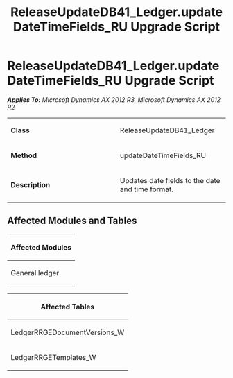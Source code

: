﻿---
title: ReleaseUpdateDB41_Ledger.updateDateTimeFields_RU Upgrade Script
TOCTitle: ReleaseUpdateDB41_Ledger.updateDateTimeFields_RU Upgrade Script
ms:assetid: 9e57c7cb-9fa1-9b23-4181-f852b64a3dda
ms:mtpsurl: https://msdn.microsoft.com/en-us/library/JJ736643(v=AX.60)
ms:contentKeyID: 49710085
ms.date: 05/18/2015
mtps_version: v=AX.60
---

# ReleaseUpdateDB41\_Ledger.updateDateTimeFields\_RU Upgrade Script 


_**Applies To:** Microsoft Dynamics AX 2012 R3, Microsoft Dynamics AX 2012 R2_

<table>
<colgroup>
<col style="width: 50%" />
<col style="width: 50%" />
</colgroup>
<tbody>
<tr class="odd">
<td><p><strong>Class</strong></p></td>
<td><p>ReleaseUpdateDB41_Ledger</p></td>
</tr>
<tr class="even">
<td><p><strong>Method</strong></p></td>
<td><p>updateDateTimeFields_RU</p></td>
</tr>
<tr class="odd">
<td><p><strong>Description</strong></p></td>
<td><p>Updates date fields to the date and time format.</p></td>
</tr>
</tbody>
</table>


## Affected Modules and Tables

<table>
<colgroup>
<col style="width: 100%" />
</colgroup>
<thead>
<tr class="header">
<th><p>Affected Modules</p></th>
</tr>
</thead>
<tbody>
<tr class="odd">
<td><p>General ledger</p></td>
</tr>
</tbody>
</table>


<table>
<colgroup>
<col style="width: 100%" />
</colgroup>
<thead>
<tr class="header">
<th><p>Affected Tables</p></th>
</tr>
</thead>
<tbody>
<tr class="odd">
<td><p>LedgerRRGEDocumentVersions_W</p></td>
</tr>
<tr class="even">
<td><p>LedgerRRGETemplates_W</p></td>
</tr>
</tbody>
</table>

  


